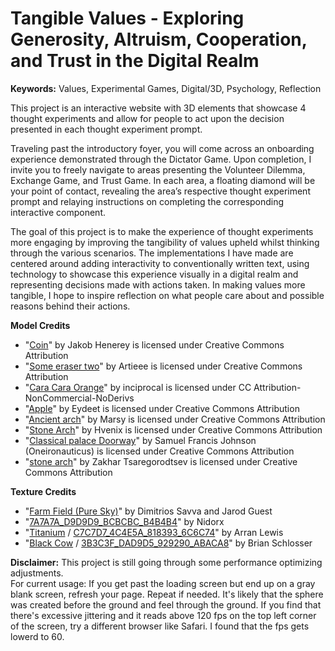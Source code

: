 # Tangible Values - Exploring Generosity, Altruism, Cooperation, and Trust in the Digital Realm

**Keywords:** Values, Experimental Games, Digital/3D, Psychology, Reflection

This project is an interactive website with 3D elements that showcase 4 thought experiments and allow for people to act upon the decision presented in each thought experiment prompt.

Traveling past the introductory foyer, you will come across an onboarding experience demonstrated through the Dictator Game. Upon completion, I invite you to freely navigate to areas presenting the Volunteer Dilemma, Exchange Game, and Trust Game. In each area, a floating diamond will be your point of contact, revealing the area’s respective thought experiment prompt and relaying instructions on completing the corresponding interactive component.

The goal of this project is to make the experience of thought experiments more engaging by improving the tangibility of values upheld whilst thinking through the various scenarios. The implementations I have made are centered around adding interactivity to conventionally written text, using technology to showcase this experience visually in a digital realm and representing decisions made with actions taken. In making values more tangible, I hope to inspire reflection on what people care about and possible reasons behind their actions.

**Model Credits**

- "[Coin](https://skfb.ly/6Cvs9)" by Jakob Henerey is licensed under Creative Commons Attribution
- "[Some eraser two](https://skfb.ly/ov7WJ)" by Artieee is licensed under Creative Commons Attribution
- "[Cara Cara Orange](https://skfb.ly/6RA9C)" by inciprocal is licensed under CC Attribution-NonCommercial-NoDerivs
- "[Apple](https://skfb.ly/ouB6N)" by Eydeet is licensed under Creative Commons Attribution
- "[Ancient arch](https://skfb.ly/os7TN)" by Marsy is licensed under Creative Commons Attribution
- "[Stone Arch](https://skfb.ly/ouTp8)" by Hvenix is licensed under Creative Commons Attribution
- "[Classical palace Doorway](https://skfb.ly/oPHQr)" by Samuel Francis Johnson (Oneironauticus) is licensed under Creative Commons Attribution
- "[stone arch](https://skfb.ly/oyYHr)" by Zakhar Tsaregorodtsev is licensed under Creative Commons Attribution

**Texture Credits**

- "[Farm Field (Pure Sky)](https://polyhaven.com/a/farm_field_puresky)" by Dimitrios Savva and Jarod Guest
- "[7A7A7A_D9D9D9_BCBCBC_B4B4B4](https://github.com/nidorx/matcaps/blob/master/PAGE-17.md)" by Nidorx
- "[Titanium](https://pixologic.com/zbrush/downloadcenter/library/#prettyPhoto) / [C7C7D7_4C4E5A_818393_6C6C74](https://github.com/nidorx/matcaps/blob/master/PAGE-28.md)" by Arran Lewis
- "[Black Cow](https://pixologic.com/zbrush/downloadcenter/library/#prettyPhoto['6']/23/) / [3B3C3F_DAD9D5_929290_ABACA8](https://github.com/nidorx/matcaps/blob/master/PAGE-5.md)" by Brian Schlosser

**Disclaimer:**
This project is still going through some performance optimizing adjustments.
<br>
For current usage:
If you get past the loading screen but end up on a gray blank screen, refresh your page. Repeat if needed. It's likely that the sphere was created before the ground and feel through the ground.
If you find that there's excessive jittering and it reads above 120 fps on the top left corner of the screen, try a different browser like Safari. I found that the fps gets lowerd to 60.
